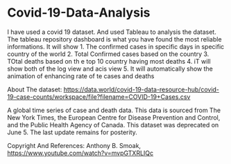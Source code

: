 # Covid-19-Data-Analysis
I have used a covid 19 dataset. And used Tableau to analysis the dataset.
The tableau repository dashboard is what you have found the most reliable informations. 
It will show 
            1. The confirmed cases in specific days in specific country of the world
            2.  Total Confirmed cases based on the country
            3. TOtal deaths based on th e top 10 country having most deaths
            4.  iT will show both of the log view and acis view
            5. It will automatically show the animation of enhancing rate of te cases and deaths
            
About The dataset:
https://data.world/covid-19-data-resource-hub/covid-19-case-counts/workspace/file?filename=COVID-19+Cases.csv
      
A global time series of case and death data. This data is sourced from The New York Times, the European Centre for Disease Prevention and Control, and the Public Health Agency of Canada. This dataset was deprecated on June 5. The last update remains for posterity.
      
Copyright And References:
Anthony B. Smoak, 
https://www.youtube.com/watch?v=mvpGTXRLIQc
